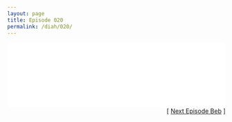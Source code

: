 ```yaml
---
layout: page
title: Episode 020
permalink: /diah/020/
---
```


<iframe allowfullscreen="true" frameborder="0" style="width:100%;" marginheight="0" marginwidth="0" mozallowfullscreen="true" scrolling="NO" src="//gdriveplayer.us/embed2.php?link=Acj%252BMnA9BMkXEr2FUoc5dwN9jhsrT8KO9yolBsmbJWX85XZn2JUMy0mOAsXV%252BMebMkTsLjEY8Fe8vjjM%252Fm5jaM0NURL5wSLgA4w912gn1Z0JfmC0RmATZ9q25e6FKFXye9cr96BUv3Ivi%252BvEPmilmYsy9of5pBjBw4JCjBeF8pQtY%252FCzlJsvQlR0nEBNwwm%252ByYGZFb7fjE%252B25pdIaOg8W7&amp;no_adult=yes" webkitallowfullscreen="true"></iframe>

<div align="right">[ <a href="/diah/021/">Next Episode Beb</a> ]</div>

